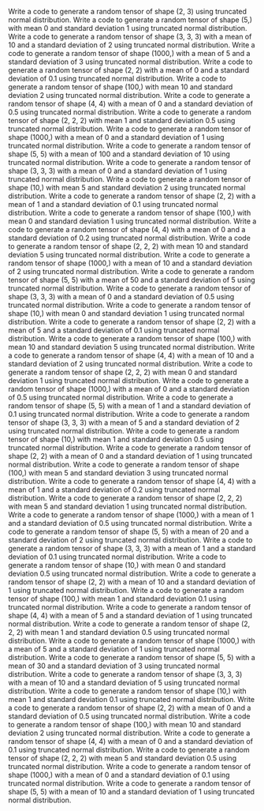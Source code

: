 Write a code to generate a random tensor of shape (2, 3) using truncated normal distribution.
Write a code to generate a random tensor of shape (5,) with mean 0 and standard deviation 1 using truncated normal distribution.
Write a code to generate a random tensor of shape (3, 3, 3) with a mean of 10 and a standard deviation of 2 using truncated normal distribution.
Write a code to generate a random tensor of shape (1000,) with a mean of 5 and a standard deviation of 3 using truncated normal distribution.
Write a code to generate a random tensor of shape (2, 2) with a mean of 0 and a standard deviation of 0.1 using truncated normal distribution.
Write a code to generate a random tensor of shape (100,) with mean 10 and standard deviation 2 using truncated normal distribution.
Write a code to generate a random tensor of shape (4, 4) with a mean of 0 and a standard deviation of 0.5 using truncated normal distribution.
Write a code to generate a random tensor of shape (2, 2, 2) with mean 1 and standard deviation 0.5 using truncated normal distribution.
Write a code to generate a random tensor of shape (1000,) with a mean of 0 and a standard deviation of 1 using truncated normal distribution.
Write a code to generate a random tensor of shape (5, 5) with a mean of 100 and a standard deviation of 10 using truncated normal distribution.
Write a code to generate a random tensor of shape (3, 3, 3) with a mean of 0 and a standard deviation of 1 using truncated normal distribution.
Write a code to generate a random tensor of shape (10,) with mean 5 and standard deviation 2 using truncated normal distribution.
Write a code to generate a random tensor of shape (2, 2) with a mean of 1 and a standard deviation of 0.1 using truncated normal distribution.
Write a code to generate a random tensor of shape (100,) with mean 0 and standard deviation 1 using truncated normal distribution.
Write a code to generate a random tensor of shape (4, 4) with a mean of 0 and a standard deviation of 0.2 using truncated normal distribution.
Write a code to generate a random tensor of shape (2, 2, 2) with mean 10 and standard deviation 5 using truncated normal distribution.
Write a code to generate a random tensor of shape (1000,) with a mean of 10 and a standard deviation of 2 using truncated normal distribution.
Write a code to generate a random tensor of shape (5, 5) with a mean of 50 and a standard deviation of 5 using truncated normal distribution.
Write a code to generate a random tensor of shape (3, 3, 3) with a mean of 0 and a standard deviation of 0.5 using truncated normal distribution.
Write a code to generate a random tensor of shape (10,) with mean 0 and standard deviation 1 using truncated normal distribution.
Write a code to generate a random tensor of shape (2, 2) with a mean of 5 and a standard deviation of 0.1 using truncated normal distribution.
Write a code to generate a random tensor of shape (100,) with mean 10 and standard deviation 5 using truncated normal distribution.
Write a code to generate a random tensor of shape (4, 4) with a mean of 10 and a standard deviation of 2 using truncated normal distribution.
Write a code to generate a random tensor of shape (2, 2, 2) with mean 0 and standard deviation 1 using truncated normal distribution.
Write a code to generate a random tensor of shape (1000,) with a mean of 0 and a standard deviation of 0.5 using truncated normal distribution.
Write a code to generate a random tensor of shape (5, 5) with a mean of 1 and a standard deviation of 0.1 using truncated normal distribution.
Write a code to generate a random tensor of shape (3, 3, 3) with a mean of 5 and a standard deviation of 2 using truncated normal distribution.
Write a code to generate a random tensor of shape (10,) with mean 1 and standard deviation 0.5 using truncated normal distribution.
Write a code to generate a random tensor of shape (2, 2) with a mean of 0 and a standard deviation of 1 using truncated normal distribution.
Write a code to generate a random tensor of shape (100,) with mean 5 and standard deviation 3 using truncated normal distribution.
Write a code to generate a random tensor of shape (4, 4) with a mean of 1 and a standard deviation of 0.2 using truncated normal distribution.
Write a code to generate a random tensor of shape (2, 2, 2) with mean 5 and standard deviation 1 using truncated normal distribution.
Write a code to generate a random tensor of shape (1000,) with a mean of 1 and a standard deviation of 0.5 using truncated normal distribution.
Write a code to generate a random tensor of shape (5, 5) with a mean of 20 and a standard deviation of 2 using truncated normal distribution.
Write a code to generate a random tensor of shape (3, 3, 3) with a mean of 1 and a standard deviation of 0.1 using truncated normal distribution.
Write a code to generate a random tensor of shape (10,) with mean 0 and standard deviation 0.5 using truncated normal distribution.
Write a code to generate a random tensor of shape (2, 2) with a mean of 10 and a standard deviation of 1 using truncated normal distribution.
Write a code to generate a random tensor of shape (100,) with mean 1 and standard deviation 0.1 using truncated normal distribution.
Write a code to generate a random tensor of shape (4, 4) with a mean of 5 and a standard deviation of 1 using truncated normal distribution.
Write a code to generate a random tensor of shape (2, 2, 2) with mean 1 and standard deviation 0.5 using truncated normal distribution.
Write a code to generate a random tensor of shape (1000,) with a mean of 5 and a standard deviation of 1 using truncated normal distribution.
Write a code to generate a random tensor of shape (5, 5) with a mean of 30 and a standard deviation of 3 using truncated normal distribution.
Write a code to generate a random tensor of shape (3, 3, 3) with a mean of 10 and a standard deviation of 5 using truncated normal distribution.
Write a code to generate a random tensor of shape (10,) with mean 1 and standard deviation 0.1 using truncated normal distribution.
Write a code to generate a random tensor of shape (2, 2) with a mean of 0 and a standard deviation of 0.5 using truncated normal distribution.
Write a code to generate a random tensor of shape (100,) with mean 10 and standard deviation 2 using truncated normal distribution.
Write a code to generate a random tensor of shape (4, 4) with a mean of 0 and a standard deviation of 0.1 using truncated normal distribution.
Write a code to generate a random tensor of shape (2, 2, 2) with mean 5 and standard deviation 0.5 using truncated normal distribution.
Write a code to generate a random tensor of shape (1000,) with a mean of 0 and a standard deviation of 0.1 using truncated normal distribution.
Write a code to generate a random tensor of shape (5, 5) with a mean of 10 and a standard deviation of 1 using truncated normal distribution.
